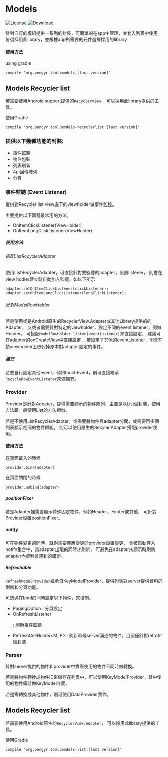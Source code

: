 # Models

[![License](https://img.shields.io/badge/license-Apache%202-green.svg)](https://www.apache.org/licenses/LICENSE-2.0)
[ ![Download](https://api.bintray.com/packages/peng571/maven/tool-datalist/images/download.svg) ](https://bintray.com/peng571/pengyr_library/tool-datalist/_latestVersion)

針對自訂的模組提供一系列的封裝，可簡單的在app中管理，並套入列表中使用。
皆須採用此library，並根據app所需要的元件選擇採用的library

#### 使用方法

using gradle

    compile 'org.pengyr.tool:models:[last version]'


## Models Recycler list

若需要使用Android support提供的`RecyclerView`，
可以採用此library提供的工具。

使用Gradle

    compile 'org.pengyr.tool:models-recyclerlist:[last version]'

### 提供以下幾種功能的封裝:
- 事件監聽
- 物件包裝
- 列表刷新
- Api回傳陣列
- 分頁


### 事件監聽 (Event Listener)

提供對Recycler list view底下的viewholder做事件監控。

主要提供以下兩種最常用的方法。
- OnItemClickListener(ViewHolder)
- OnItemLongClickListener(ViewHolder)

##### 使用方法

###### 搭配ListRecyclerAdapter

使用ListRecyclerAdapter，可直接針對要監聽的adapter，設置listener，
則會在view hodler建立時自動加入監聽，如以下所示


    adapter.setOnItemClickListener(clickListener);
    adapter.setOnItemLongClickListener(longClickListener);

###### 針對ModelRowHolder

若是使用或是Android原生的RecyclerView.Adapter或其他Library提供的的Adapter，
又或者需要針對特定的viewholder，設定不同的event listener，例如Header，
可搭配`ModelRowHolder.listen(eventListener)`來直接設定，
建議可在adapter的onCreateView中直接設定，
若設定了其他的eventListener，則會在該viewholder上取代掉原本對adapter設定的事件。

##### 擴充

若要自行設定其他event，例如touchEvent，則可直接繼承`RecycleRowEventListener`來做擴充。

### Provider

Provider是針對Adpater，提供需要顯示的物件陣列，主要是以List做封裝，使用方法跟一般使用List的方法類似。

若是不使用ListRecyclerAdapter，或需要將物件與adapter分開，或需要再多個列表顯示相同的物件群組，
則可以使用原生的Recyler.Adapter搭配provider使用。

#### 使用方法

在頁面載入的時候

    provider.bind(adapter)

在頁面關閉的時候

    provider.unbind(adapter)


##### positionFixer

若是Adapter裡需要顯示特殊固定物件，例如Header、Footer或其他，
可針對Provider設置positionFixer。

##### notify

可在物件變更的同時，就對需要響應變更的provider設置變更，
會被自動存入notify集合中，當adapter出現的同時才刷新，
可避免在adapter未顯示時刷新adapter內資料會遇到的錯誤。


##### Refreshable

`RefreshModelProvider`繼承自KeyModelProvider，提供列表對server提供資料的刷新和分頁功能。

可透過在bind的同時設定以下物件，來控制。

- PagingOption : 分頁設定
- OnRefreshListener<P> : 刷新事件監聽
- RefreshCellHolder<M, P> : 刷新時候server溝通的物件，目前僅針對retrofit做封裝


### Parser

針對server提供的物件和provider中實際使用的物件不同時做轉換。

若是將物件轉換成物件ID來儲存在列表中，可以使用KeyModelProvider，其中使用的物件需時做KeyModel介面。

若是需轉換成其他物件，則可使用DataProvider實作。




## Models Recycler list


若需要使用Android原生的`RecyclerView.Adapter`，
可以採用此library提供的工具。

使用Gradle

    compile 'org.pengyr.tool:models-list:[last version]'

